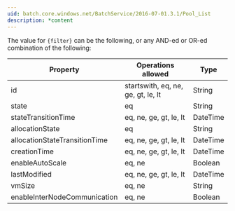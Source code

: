 ```yaml
---
uid: batch.core.windows.net/BatchService/2016-07-01.3.1/Pool_List
description: *content
---
```

The value for `{filter}` can be the following, or any AND-ed or OR-ed combination of the following:

|Property|Operations allowed|Type|
|--------------|------------------------|----------|
|id|startswith, eq, ne, ge, gt, le, lt|String|
|state|eq|String|
|stateTransitionTime|eq, ne, ge, gt, le, lt|DateTime|
|allocationState|eq|String|
|allocationStateTransitionTime|eq, ne, ge, gt, le, lt|DateTime|
|creationTime|eq, ne, ge, gt, le, lt|DateTime|
|enableAutoScale|eq, ne|Boolean|
|lastModified|eq, ne, ge, gt, le, lt|DateTime|
|vmSize|eq, ne|String|
|enableInterNodeCommunication|eq, ne|Boolean|
